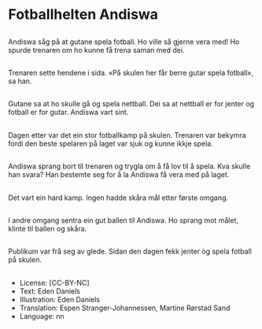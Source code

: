 # Fotballhelten Andiswa

##
Andiswa såg på at gutane spela fotball. Ho ville så gjerne vera med! Ho spurde trenaren om ho kunne få trena saman med dei.

##
Trenaren sette hendene i sida. «På skulen her får berre gutar spela fotball», sa han.

##
Gutane sa at ho skulle gå og spela nettball. Dei sa at nettball er for jenter og fotball er for gutar. Andiswa vart sint.

##
Dagen etter var det ein stor fotballkamp på skulen. Trenaren var bekymra fordi den beste spelaren på laget var sjuk og kunne ikkje spela.

##
Andiswa sprang bort til trenaren og trygla om å få lov til å spela. Kva skulle han svara? Han bestemte seg for å la Andiswa få vera med på laget.

##
Det vart ein hard kamp. Ingen hadde skåra mål etter første omgang.

##
I andre omgang sentra ein gut ballen til Andiswa. Ho sprang mot målet, klinte til ballen og skåra.

##
Publikum var frå seg av glede. Sidan den dagen fekk jenter òg spela fotball på skulen.

##
* License: [CC-BY-NC]
* Text: Eden Daniels
* Illustration: Eden Daniels
* Translation: Espen Stranger-Johannessen, Martine Rørstad Sand
* Language: nn
